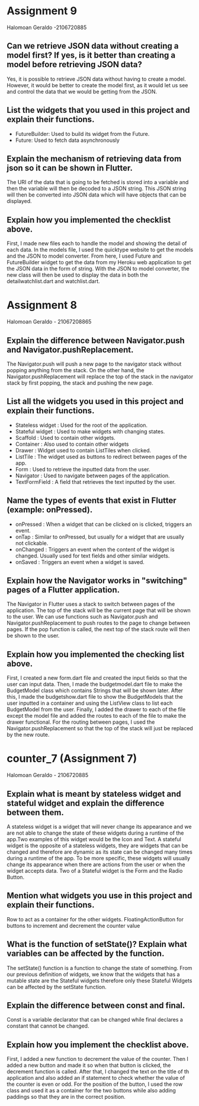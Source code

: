 # Assignment 9

Halomoan Geraldo -2106720885

## Can we retrieve JSON data without creating a model first? If yes, is it better than creating a model before retrieving JSON data?
Yes, it is possible to retrieve JSON data without having to create a model. However, it would be better to create the model first, as it would let us see and control the data that we would be getting from the JSON.

## List the widgets that you used in this project and explain their functions.
- FutureBuilder: Used to build its widget from the Future.
- Future: Used to fetch data asynchronously

## Explain the mechanism of retrieving data from json so it can be shown in Flutter.
The URI of the data that is going to be fetched is stored into a variable and then the variable will then be decoded to a JSON string. This JSON string will then be converted into JSON data which will have objects that can be displayed.

## Explain how you implemented the checklist above.
First, I made new files each to handle the model and showing the detail of each data. In the models file, I used the quicktype website to get the models and the JSON to model converter. From here, I used Future and FutureBuilder widget to get the data from my Heroku web application to get the JSON data in the form of string. With the JSON to model converter, 
the new class will then be used to display the data in both the detailwatchlist.dart and watchlist.dart.

# Assignment 8

Halomoan Geraldo - 21067208865

## Explain the difference between Navigator.push and Navigator.pushReplacement.
The Navigator.push will push a new page to the navigator stack without popping anything from the stack. On the other hand, the Navigator.pushReplacement will replace the top of the stack in the navigator stack by first popping, the stack and pushing the new page.

## List all the widgets you used in this project and explain their functions.
- Stateless widget : Used for the root of the application.
- Stateful widget : Used to make widgets with changing states.
- Scaffold : Used to contain other widgets.
- Container : Also used to contain other widgets
- Drawer : Widget used to contain ListTiles when clicked.
- ListTile : The widget used as buttons to redirect between pages of the app.
- Form : Used to retrieve the inputted data from the user.
- Navigator : Used to navigate between pages of the application.
- TextFormField :  A field that retrieves the text inputted by the user.

## Name the types of events that exist in Flutter (example: onPressed).
- onPressed : When a widget that can be clicked on is clicked, triggers an event.
- onTap : Similar to onPressed, but usually for a widget that are usually not clickable.
- onChanged : Triggers an event when the content of the widget is changed. Usually used for text fields and other similar widgets.
- onSaved : Triggers an event when a widget is saved.

## Explain how the Navigator works in "switching" pages of a Flutter application.
The Navigator in Flutter uses a stack to switch between pages of the application. The top of the stack will be the current page that will be shown to the user. We can use functions such as Navigator.push and Navigator.pushReplacement to push routes to the page to change between pages. If the pop function is called, the next top of the stack route will then be shown to the user.

## Explain how you implemented the checking list above.
First, I created a new form.dart file and created the input fields so that the user can input data. Then, I made the budgetmodel.dart file to make the BudgetModel class which contains Strings that will be shown later. After this, I made the budgetshow.dart file to show the BudgetModels that the user inputted in a container and using the ListView class to list each BudgetModel from the user. Finally, I added the drawer to each of the file except the model file and added the routes to each of the file to make the drawer functional. For the routing between pages, I used the Navigator.pushReplacement so that the top of the stack will just be replaced by the new route. 


# counter_7 (Assignment 7)

Halomoan Geraldo - 2106720885

## Explain what is meant by stateless widget and stateful widget and explain the difference between them.
A stateless widget is a widget that will never change its appearance and we are not able to change the state of these widgets during a runtime of the app.Two examples of this widget would be the Icon and Text. A stateful widget is the opposite of a stateless widgets, they are widgets that can be changed and therefore are dynamic as its state can be changed many times during a runtime of the app. To be more specific, these widgets will usually change its appearance when there are actions from the user or when the widget accepts data. Two of a Stateful widget is the Form and the Radio Button.

## Mention what widgets you use in this project and explain their functions.
Row to act as a container for the other widgets.
FloatingActionButton for buttons to increment and decrement the counter value

## What is the function of setState()? Explain what variables can be affected by the function.
The setState() function is a function to change the state of something. From our previous definition of widgets, we know that the widgets that has a mutable state are the Stateful widgets therefore only these Stateful Widgets can be affected by the setState function.

## Explain the difference between const and final.
Const is a variable declarator that can be changed while final declares a constant that cannot be changed.

## Explain how you implement the checklist above.
First, I added a new function to decrement the value of the counter. Then I added a new button and made it so when that button is clicked, the decrement function is called. After that, I changed the text on the title of th application and also added an if statement to check whether the value of the counter is even or odd. For the position of the button, I used the row class and used it as a container for the two buttons while also adding paddings so that they are in the correct position.
